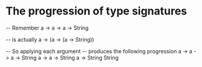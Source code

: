 # The progression of type signatures

-- Remember
a -> a -> a -> String

-- is actually
a -> (a -> (a -> String))

-- So applying each argument
-- produces the following progression
a -> a -> a -> String
a -> a -> String
a -> String
String
